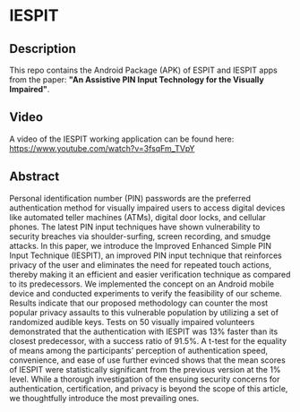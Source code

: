 # IESPIT

## Description
This repo contains the Android Package (APK) of ESPIT and IESPIT apps from the paper: **"An Assistive PIN Input Technology for the Visually Impaired"**.

## Video
A video of the IESPIT working application can be found here: https://www.youtube.com/watch?v=3fsqFm_TVpY

## Abstract
Personal identification number (PIN) passwords are the preferred authentication method for visually impaired users to access digital devices like automated teller machines (ATMs), digital door locks, and cellular phones. The latest PIN input techniques have shown vulnerability to security breaches via shoulder-surfing, screen recording, and smudge attacks. In this paper, we introduce the Improved Enhanced Simple PIN Input Technique (IESPIT), an improved PIN input technique that reinforces privacy of the user and eliminates the need for repeated touch actions, thereby making it an efficient and easier verification technique as compared to its predecessors. We implemented the concept on an Android mobile device and conducted experiments to verify the feasibility of our scheme. Results indicate that our proposed methodology can counter the most popular privacy assaults to this vulnerable population by utilizing a set of randomized audible keys. Tests on 50 visually impaired volunteers demonstrated that the authentication with IESPIT was 13\% faster than its closest predecessor, with a success ratio of 91.5\%. A t-test for the equality of means among the participants' perception of authentication speed, convenience, and ease of use further evinced shows that the mean scores of IESPIT were statistically significant from the previous version at the 1\% level. While a thorough investigation of the ensuing security concerns for authentication, certification, and privacy is beyond the scope of this article, we thoughtfully introduce the most prevailing ones.
